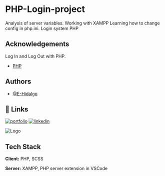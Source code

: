 # PHP-Login-project

Analysis of server variables.
Working with XAMPP
Learning how to change config in php.ini.
Login system PHP
## Acknowledgements

Log In and Log Out with PHP.

 - [PHP](https://www.php.net/)
 
## Authors

- [@E-Hidalgo](https://github.com/E-Hidalgo/)

  
## 🔗 Links
[![portfolio](https://img.shields.io/badge/my_portfolio-000?style=for-the-badge&logo=ko-fi&logoColor=white)](https://github.com/E-Hidalgo)
[![linkedin](https://img.shields.io/badge/linkedin-0A66C2?style=for-the-badge&logo=linkedin&logoColor=white)](https://www.linkedin.com/in/enrique-hidalgo-rosa-de-carvalho-b17aa915a/)

  
![Logo](https://assets.website-files.com/5d7ac47d34aefe1ecf290ce6/5d7ac68da9740c393a589ee7_logo_org_1.png)

    
## Tech Stack

**Client:** PHP, SCSS

**Server:** XAMPP, PHP server extension in VSCode

  